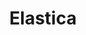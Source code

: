 ---
title: "Elastica"
summary: "British Indie Rock/New Wave/Post-Punk band formed in October 1992 and disbanded in 2001. Original Lineup : Justine Frischmann, Donna Matthews, Justin Welch, Annie Holland. 2nd Lineup : Justine Frischmann, Donna Matthews, Justin Welch, Sheila Chipperfield, Dave Bush Final Lineup : Justine Frischmann, Justin Welch, Annie Holland, Dave Bush, Mew, Paul Jones"
image: "elastica.jpg"
apple_music_artist_url: "https://music.apple.com/gb/artist/elastica/146496"
---